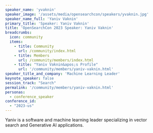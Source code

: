 ```yaml
---
speaker_name: 'yvaknin'
speaker_image: '/assets/media/opensearchcon/speakers/yvaknin.jpg'
speaker_name_full: 'Yaniv Vaknin'
primary_title: 'Speaker: Yaniv Vaknin'
title: 'OpenSearchCon 2023 Speaker: Yaniv Vaknin'
breadcrumbs:
  icon: community
  items:
    - title: Community
      url: /community/index.html
    - title: Members
      url: /community/members/index.html
    - title: "Yaniv Vaknin&apos;s Profile"
      url: '/community/members/yaniv-vaknin.html'
speaker_title_and_company: 'Machine Learning Leader'
keynote_speaker: false
session_track: "Search"
permalink: '/community/members/yaniv-vaknin.html'
personas:
  - conference_speaker
conference_id:
  - "2023-us"
---
```

Yaniv is a software and machine learning leader specializing in vector search and Generative AI applications.


